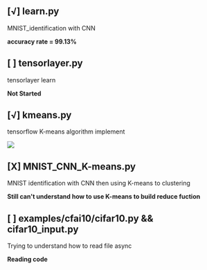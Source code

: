 [√] learn.py
---------------
MNIST_identification with CNN

**accuracy rate = 99.13%**

[ ] tensorlayer.py
---
tensorlayer learn

**Not Started**

[√] kmeans.py
---
tensorflow K-means algorithm implement

![](https://github.com/wqj97/Machine_Learning_Learn_Diary/blob/master/image/K-means-base.png)

[X] MNIST_CNN_K-means.py
---
MNIST identification with CNN then using K-means to clustering

**Still can't understand how to use K-means to build reduce fuction**

[ ] examples/cfai10/cifar10.py  &&  cifar10_input.py
---
Trying to understand how to read file async

**Reading code**